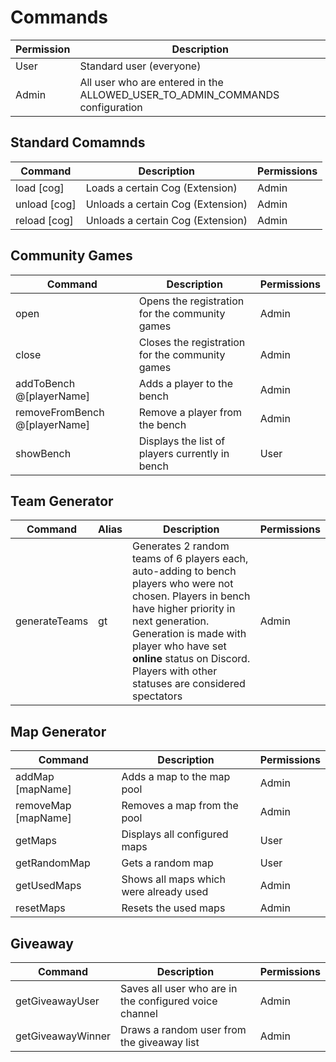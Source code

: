 # Commands

| Permission | Description |
| -- | -- |
| User | Standard user (everyone) |
| Admin | All user who are entered in the ALLOWED_USER_TO_ADMIN_COMMANDS configuration |

## Standard Comamnds
| Command | Description | Permissions |
|--|--|--|
| load [cog] | Loads a certain Cog (Extension) | Admin
| unload [cog] | Unloads a certain Cog (Extension) | Admin
| reload [cog] | Unloads a certain Cog (Extension) | Admin

## Community Games
| Command | Description | Permissions |
|--|--|--|
| open  | Opens the registration for the community games | Admin |
| close | Closes the registration for the community games | Admin |
| addToBench @[playerName] | Adds a player to the bench | Admin | 
| removeFromBench @[playerName] | Remove a player from the bench | Admin |
| showBench | Displays the list of players currently in bench | User |

## Team Generator
| Command | Alias | Description | Permissions |
|--|--|--|--|
| generateTeams | gt | Generates 2 random teams of 6 players each, auto-adding to bench players who were not chosen. Players in bench have higher priority in next generation. Generation is made with player who have set **online** status on Discord. Players with other statuses are considered spectators | Admin |

## Map Generator
| Command | Description | Permissions |
|--|--|--|
| addMap [mapName]| Adds a map to the map pool | Admin |
| removeMap [mapName] | Removes a map from the pool | Admin |
| getMaps | Displays all configured maps | User |
| getRandomMap | Gets a random map | User |
| getUsedMaps | Shows all maps which were already used | Admin |
| resetMaps | Resets the used maps | Admin |

## Giveaway
| Command | Description | Permissions |
|--|--|--|
| getGiveawayUser | Saves all user who are in the configured voice channel | Admin |
| getGiveawayWinner | Draws a random user from the giveaway list | Admin |